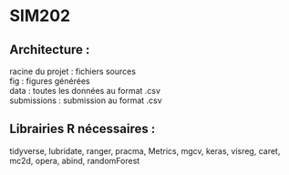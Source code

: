 # SIM202
## Architecture : 
racine du projet : fichiers sources\
fig : figures générées\
data : toutes les données au format .csv\
submissions : submission au format .csv

## Librairies R nécessaires :
tidyverse, lubridate, ranger, pracma, Metrics, mgcv, keras, visreg, caret, mc2d, opera, abind, randomForest
